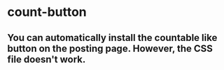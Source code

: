 # count-button
## You can automatically install the countable like button on the posting page. However, the CSS file doesn't work.
